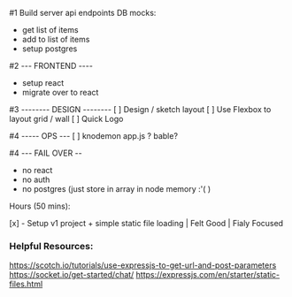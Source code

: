 #1  Build server api endpoints
DB mocks:
- get list of items
- add to list of items
- setup postgres

#2 --- FRONTEND ----
- setup react 
- migrate over to react

#3 -------- DESIGN --------
[ ] Design / sketch layout
[ ] Use Flexbox to layout grid  / wall
[ ] Quick Logo


#4 ----- OPS ---
[ ] knodemon app.js ? bable?

#4 --- FAIL OVER --
- no react
- no auth
- no postgres (just store in array in node memory :'( ) 



Hours (50 mins):

[x] - Setup v1 project + simple static file loading | Felt Good | Fialy Focused


### Helpful Resources:

https://scotch.io/tutorials/use-expressjs-to-get-url-and-post-parameters
https://socket.io/get-started/chat/
https://expressjs.com/en/starter/static-files.html


